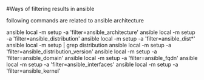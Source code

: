 #Ways of filtering results in ansible

following commands are related to ansible architecture

ansible local -m setup -a 'filter=ansible_architecture'
ansible local -m setup -a 'filter=ansible_distribution'
ansible local -m setup -a 'filter=ansible_dist*'
ansible local -m setup | grep distribution
ansible local -m setup -a 'filter=ansible_distribution_version'
ansible local -m setup -a 'filter=ansible_domain'
ansible local -m setup -a 'filter=ansible_fqdn'
ansible local -m setup -a 'filter=ansible_interfaces'
ansible local -m setup -a 'filter=ansible_kernel'


